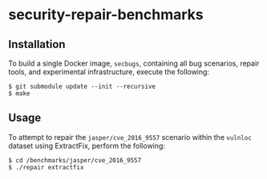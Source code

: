 # security-repair-benchmarks

## Installation

To build a single Docker image, `secbugs`, containing all bug scenarios, repair tools, and experimental
infrastructure, execute the following:

```
$ git submodule update --init --recursive
$ make
```


## Usage

To attempt to repair the `jasper/cve_2016_9557` scenario within the `vulnloc`
dataset using ExtractFix, perform the following:

```
$ cd /benchmarks/jasper/cve_2016_9557
$ ./repair extractfix
```
